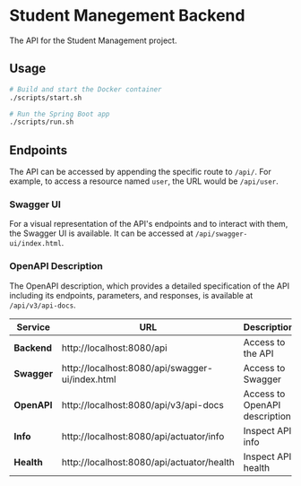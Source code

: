 # Student Manegement Backend

The API for the Student Management project.

## Usage

```sh
# Build and start the Docker container
./scripts/start.sh

# Run the Spring Boot app
./scripts/run.sh
```

## Endpoints

The API can be accessed by appending the specific route to `/api/`. For example, to access a resource named `user`, the URL would be `/api/user`.

### Swagger UI

For a visual representation of the API's endpoints and to interact with them, the Swagger UI is available. It can be accessed at `/api/swagger-ui/index.html`.

### OpenAPI Description

The OpenAPI description, which provides a detailed specification of the API including its endpoints, parameters, and responses, is available at `/api/v3/api-docs`.

| Service      | URL                                                  | Description                      |
|--------------|------------------------------------------------------|----------------------------------|
| **Backend**  | http://localhost:8080/api                            | Access to the API                |
| **Swagger**  | http://localhost:8080/api/swagger-ui/index.html      | Access to Swagger                |
| **OpenAPI**  | http://localhost:8080/api/v3/api-docs                | Access to OpenAPI description    |
| **Info**     | http://localhost:8080/api/actuator/info              | Inspect API info                 |
| **Health**   | http://localhost:8080/api/actuator/health            | Inspect API health               |